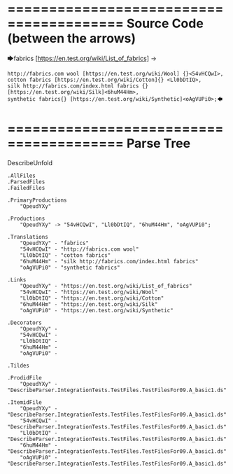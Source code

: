 ========================================
Source Code (between the arrows)
========================================

🡆fabrics [https://en.test.org/wiki/List_of_fabrics] <QpeudYXy> ->

	http://fabrics.com wool [https://en.test.org/wiki/Wool] {}<54vHCQwI>,
	cotton fabrics [https://en.test.org/wiki/Cotton]{} <Ll0bDtIQ>,
	silk http://fabrics.com/index.html fabrics {}[https://en.test.org/wiki/Silk]<6huM44Hm>,
	synthetic fabrics{} [https://en.test.org/wiki/Synthetic]<oAgVUPi0>;🡄

========================================
Parse Tree
========================================
DescribeUnfold

    .AllFiles
    .ParsedFiles
    .FailedFiles

    .PrimaryProductions
        "QpeudYXy" 

    .Productions
        "QpeudYXy" -> "54vHCQwI", "Ll0bDtIQ", "6huM44Hm", "oAgVUPi0";

    .Translations
        "QpeudYXy" - "fabrics"
        "54vHCQwI" - "http://fabrics.com wool"
        "Ll0bDtIQ" - "cotton fabrics"
        "6huM44Hm" - "silk http://fabrics.com/index.html fabrics"
        "oAgVUPi0" - "synthetic fabrics"

    .Links
        "QpeudYXy" - "https://en.test.org/wiki/List_of_fabrics"
        "54vHCQwI" - "https://en.test.org/wiki/Wool"
        "Ll0bDtIQ" - "https://en.test.org/wiki/Cotton"
        "6huM44Hm" - "https://en.test.org/wiki/Silk"
        "oAgVUPi0" - "https://en.test.org/wiki/Synthetic"

    .Decorators
        "QpeudYXy" - 
        "54vHCQwI" - 
        "Ll0bDtIQ" - 
        "6huM44Hm" - 
        "oAgVUPi0" - 

    .Tildes

    .ProdidFile
        "QpeudYXy" - "DescribeParser.IntegrationTests.TestFiles.TestFilesFor09.A_basic1.ds"

    .ItemidFile
        "QpeudYXy" - "DescribeParser.IntegrationTests.TestFiles.TestFilesFor09.A_basic1.ds"
        "54vHCQwI" - "DescribeParser.IntegrationTests.TestFiles.TestFilesFor09.A_basic1.ds"
        "Ll0bDtIQ" - "DescribeParser.IntegrationTests.TestFiles.TestFilesFor09.A_basic1.ds"
        "6huM44Hm" - "DescribeParser.IntegrationTests.TestFiles.TestFilesFor09.A_basic1.ds"
        "oAgVUPi0" - "DescribeParser.IntegrationTests.TestFiles.TestFilesFor09.A_basic1.ds"

